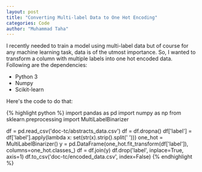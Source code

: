 ```yaml
---
layout: post
title: "Converting Multi-label Data to One Hot Encoding"
categories: Code
author: "Muhammad Taha"
---
```


I recently needed to train a model using multi-label data but of course for any machine learning task, data is of the utmost importance. So, I wanted to transform a column with multiple labels into one hot encoded data.
Following are the dependencies: 
* Python 3
* Numpy
* Scikit-learn

Here's the code to do that:

{% highlight python %}
import pandas as pd
import numpy as np
from sklearn.preprocessing import MultiLabelBinarizer


df = pd.read_csv('doc-tc/abstracts_data.csv')
df = df.dropna()
df['label'] = df['label'].apply(lambda x: set(str(x).strip().split(' ')))
one_hot = MultiLabelBinarizer()
y = pd.DataFrame(one_hot.fit_transform(df['label']), columns=one_hot.classes_)
df = df.join(y)
df.drop('label', inplace=True, axis=1)
df.to_csv('doc-tc/encoded_data.csv', index=False)
{% endhighlight %}
